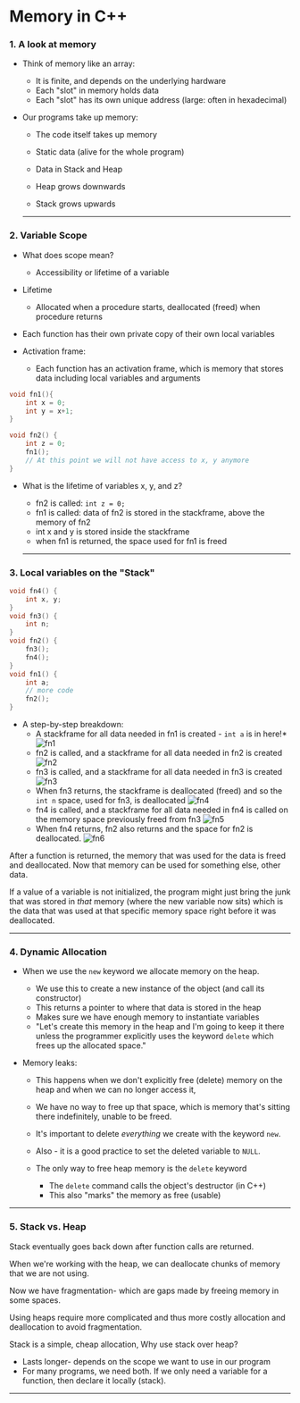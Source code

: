# Memory in C++

### 1. A look at memory
  * Think of memory like an array:
	* It is finite, and depends on the underlying hardware
	* Each "slot" in memory holds data
	* Each "slot" has its own unique address (large: often in hexadecimal)
	
  * Our programs take up memory: 
	* The code itself takes up memory
	* Static data (alive for the whole program)
	* Data in Stack and Heap

	* Heap grows downwards
	* Stack grows upwards
	
	------

### 2. Variable Scope
  * What does scope mean?
	* Accessibility or lifetime of a variable

  * Lifetime 
	* Allocated when a procedure starts, deallocated (freed) when procedure returns
	
  * Each function has their own private copy of their own local variables
  
  * Activation frame:
	* Each function has an activation frame, which is memory that stores data including local variables and arguments
	
```cpp
void fn1(){
	int x = 0;
	int y = x+1;
}

void fn2() {
	int z = 0;
	fn1(); 
	// At this point we will not have access to x, y anymore
}
```

  * What is the lifetime of variables x, y, and z?
    * fn2 is called: `int z = 0;`
	* fn1 is called: data of fn2 is stored in the stackframe, above the memory of fn2
	* int x and y is stored inside the stackframe
	* when fn1 is returned, the space used for fn1 is freed
	
	------

### 3. Local variables on the "Stack"

```cpp
void fn4() {
	int x, y;
}
void fn3() {
	int n;
}
void fn2() {
	fn3();
	fn4();
}
void fn1() {
	int a;
	// more code
	fn2();
}
```

  * A step-by-step breakdown:
    * A stackframe for all data needed in fn1 is created - `int a` is in here!*
    ![fn1](https://github.com/EverTokki/CPSC221_Notes/blob/master/images/fn1.png "fn1")
	* fn2 is called, and a stackframe for all data needed in fn2 is created
	![fn2](https://github.com/EverTokki/CPSC221_Notes/blob/master/images/fn2.png "fn2")
	* fn3 is called, and a stackframe for all data needed in fn3 is created
	![fn3](https://github.com/EverTokki/CPSC221_Notes/blob/master/images/fn3.png "fn3")
	* When fn3 returns, the stackframe is deallocated (freed) and so the `int n` space, used for fn3, is deallocated
	![fn4](https://github.com/EverTokki/CPSC221_Notes/blob/master/images/fn4.png "fn4")
	* fn4 is called, and a stackframe for all data needed in fn4 is called on the memory space previously freed from fn3
	![fn5](https://github.com/EverTokki/CPSC221_Notes/blob/master/images/fn5.png "fn5")
	* When fn4 returns, fn2 also returns and the space for fn2 is deallocated.
	![fn6](https://github.com/EverTokki/CPSC221_Notes/blob/master/images/fn6.png "fn6")

After a function is returned, the memory that was used for the data is freed and deallocated. Now that memory can be used for something else, other data.

If a value of a variable is not initialized, the program might just bring the junk that was stored in *that* memory (where the new variable now sits) which is the data that was used at that specific memory space right before it was deallocated.

------

### 4. Dynamic Allocation

  * When we use the `new` keyword we allocate memory on the heap.
    * We use this to create a new instance of the object (and call its constructor)
	* This returns a pointer to where that data is stored in the heap
	* Makes sure we have enough memory to instantiate variables
	* "Let's create this memory in the heap and I'm going to keep it there unless the programmer explicitly uses the keyword `delete` which frees up the allocated space."

* Memory leaks: 
	* This happens when we don't explicitly free (delete) memory on the heap and when we can no longer access it,
	* We have no way to free up that space, which is memory that's sitting there indefinitely, unable to be freed.
	* It's important to delete *everything* we create with the keyword `new`.
	* Also - it is a good practice to set the deleted variable to `NULL`.

  * The only way to free heap memory is the `delete` keyword
    * The `delete` command calls the object's destructor (in C++)
	* This also "marks" the memory as free (usable)

------

###  5. Stack vs. Heap

Stack eventually goes back down after function calls are returned.

When we're working with the heap, we can deallocate chunks of memory that we are not using.

Now we have fragmentation- which are gaps made by freeing memory in some spaces.

  Using heaps require more complicated and thus more costly allocation and deallocation to avoid fragmentation.


Stack is a simple, cheap allocation, Why use stack over heap?
  * Lasts longer- depends on the scope we want to use in our program
  * For many programs, we need both. If we only need a variable for a function, then declare it locally (stack).

------
